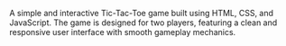 A simple and interactive Tic-Tac-Toe game built using HTML, CSS, and JavaScript. The game is designed for two players, featuring a clean and responsive user interface with smooth gameplay mechanics.
